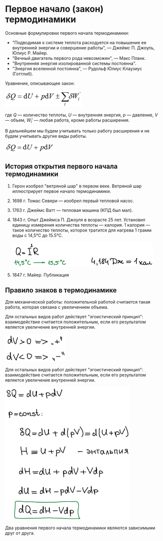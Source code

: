 # Первое начало (закон) термодинамики

Основные формулировки первого начала термодинамики:

* "Подводимая к системе теплота расходуется на повышение ее внутренней энергии и совершение работы", — Джеймс П. Джоуль, Юлиус Р. Майер.
* "Вечный двигатель первого рода невозможен", — Макс Планк.
* "Внутренняя энергия изолированной системы постоянна".
* "Энергия вселенной постоянна", — Рудольф Юлиус Клаузиус (Готтлиб).

Уравнение, описывающее закон:

![deltaQ = dU + pdV + сумма всех видов работы, кроме работы расширения](../images/fh/pervyj-zakon-termodinamiki/pervyj-zakon-termodinamiki.png)

где $Q$ — количество теплоты, $U$ — внутренняя энергия, $p$ — давление, $V$ — объем, ${W_i}'$ — любая работа, кроме работы расширения.

В дальнейшем мы будем учитывать только работу расширения и не будем учитывать другие виды работы.

![deltaQ = dU + pdV](../images/fh/pervyj-zakon-termodinamiki/pervyj-zakon-termodinamiki-dlya-prostoi-sistemy.png)

## История открытия первого начала термодинамики

1. Герон изобрел "ветряной шар" в первом веке. Ветряной шар иллюстрирует первое начало термодинамики.
2. 1698 г. Томас Севери — изобрел первый тепловой насос.
3. 1763 г. Джеймс Ватт — тепловая машина (КПД был мал).
4. 1843 г. Опыт Джеймса П. Джоуля в возрасте 25 лет. Установил единицу измерения количества теплоты — калория. 1 калория — такое количество теплоты, которое тратится для нагрева 1 грамм воды с 14,5°С до 15.5°С.

    ![](../images/fh/pervyj-zakon-termodinamiki/pervyj-zakon-termodinamiki_clip_image001.png)

5. 1847 г. Майер. Публикация

## Правило знаков в термодинамике

Для механической работы: положительной работой считается такая работа, которая связана с увеличением объема.

Для остальных видов работ действует "эгоистический принцип": взаимодействие считается положительным, если его результатом является увеличение внутренней энергии.

![](../images/fh/pervyj-zakon-termodinamiki/pervyj-zakon-termodinamiki_clip_image001_0007.png)

Для остальных видов работ действует "эгоистический принцип": взаимодействие считается положительным, если его результатом является увеличение внутренней энергии.

![](../images/fh/pervyj-zakon-termodinamiki/pervyj-zakon-termodinamiki_clip_image001_0008.png)

Два уравнения первого начала термодинамики являются зависимыми друг от друга.

